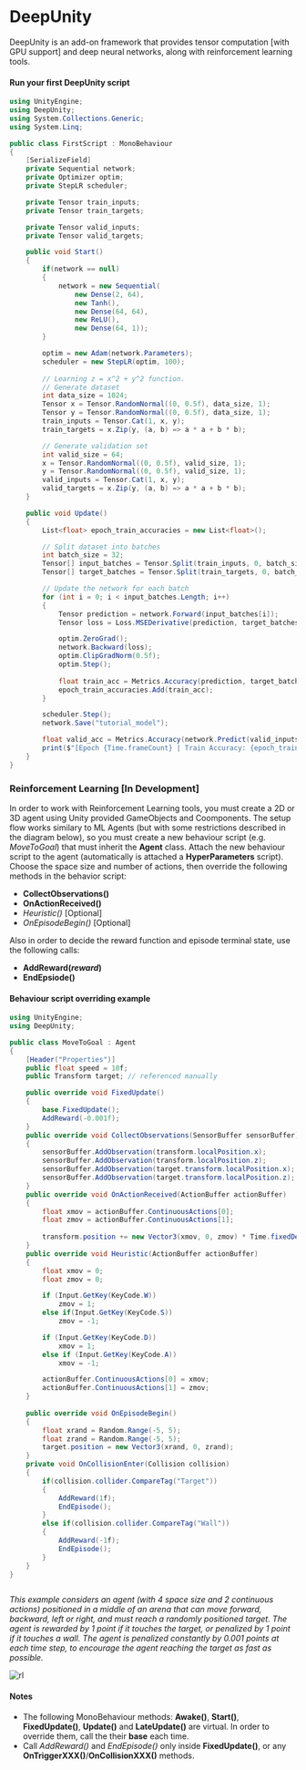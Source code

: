 # DeepUnity

DeepUnity is an add-on framework that provides tensor computation [with GPU support] and deep neural networks, along with reinforcement learning tools.

#### Run your first DeepUnity script
```csharp
using UnityEngine;
using DeepUnity;
using System.Collections.Generic;
using System.Linq;

public class FirstScript : MonoBehaviour
{
    [SerializeField] 
    private Sequential network;
    private Optimizer optim;
    private StepLR scheduler;

    private Tensor train_inputs;
    private Tensor train_targets;

    private Tensor valid_inputs;
    private Tensor valid_targets;

    public void Start()
    {
        if(network == null)
        {
            network = new Sequential(
                new Dense(2, 64),
                new Tanh(),
                new Dense(64, 64),                
                new ReLU(),
                new Dense(64, 1));
        }

        optim = new Adam(network.Parameters);
        scheduler = new StepLR(optim, 100);
	
	    // Learning z = x^2 + y^2 function.
        // Generate dataset
        int data_size = 1024;
        Tensor x = Tensor.RandomNormal((0, 0.5f), data_size, 1);
        Tensor y = Tensor.RandomNormal((0, 0.5f), data_size, 1);
        train_inputs = Tensor.Cat(1, x, y);
        train_targets = x.Zip(y, (a, b) => a * a + b * b);

        // Generate validation set
        int valid_size = 64;
        x = Tensor.RandomNormal((0, 0.5f), valid_size, 1);
        y = Tensor.RandomNormal((0, 0.5f), valid_size, 1);
        valid_inputs = Tensor.Cat(1, x, y);
        valid_targets = x.Zip(y, (a, b) => a * a + b * b);
    }

    public void Update()
    {
        List<float> epoch_train_accuracies = new List<float>();

        // Split dataset into batches
        int batch_size = 32;
        Tensor[] input_batches = Tensor.Split(train_inputs, 0, batch_size);
        Tensor[] target_batches = Tensor.Split(train_targets, 0, batch_size);

        // Update the network for each batch
        for (int i = 0; i < input_batches.Length; i++)
        {
            Tensor prediction = network.Forward(input_batches[i]);
            Tensor loss = Loss.MSEDerivative(prediction, target_batches[i]);

            optim.ZeroGrad();
            network.Backward(loss);
            optim.ClipGradNorm(0.5f);
            optim.Step();
            
            float train_acc = Metrics.Accuracy(prediction, target_batches[i]);
            epoch_train_accuracies.Add(train_acc);       
        }

        scheduler.Step();
        network.Save("tutorial_model");

        float valid_acc = Metrics.Accuracy(network.Predict(valid_inputs), valid_targets);
        print($"[Epoch {Time.frameCount} | Train Accuracy: {epoch_train_accuracies.Average() * 100f}% | Validation Accuracy: {valid_acc * 100f}%]");
    }
}

```
### Reinforcement Learning [In Development]
In order to work with Reinforcement Learning tools, you must create a 2D or 3D agent using Unity provided GameObjects and Coomponents. The setup flow works similary to ML Agents (but with some restrictions described in the diagram below), so you must create a new behaviour script (e.g. _MoveToGoal_) that must inherit the **Agent** class. Attach the new behaviour script to the agent (automatically is attached a **HyperParameters** script). Choose the space size and number of actions, then override the following methods in the behavior script:
- __CollectObservations()__
- __OnActionReceived()__
- _Heuristic()_ [Optional]
- _OnEpisodeBegin()_ [Optional]

Also in order to decide the reward function and episode terminal state, use the following calls:
-  __AddReward(*reward*)__ 
-  __EndEpsiode()__ 
#### Behaviour script overriding example
```csharp
using UnityEngine;
using DeepUnity;

public class MoveToGoal : Agent
{
    [Header("Properties")]
    public float speed = 10f;
    public Transform target; // referenced manually

    public override void FixedUpdate()
    {
        base.FixedUpdate();
        AddReward(-0.001f);
    }
    public override void CollectObservations(SensorBuffer sensorBuffer)
    {
        sensorBuffer.AddObservation(transform.localPosition.x);
        sensorBuffer.AddObservation(transform.localPosition.z);
        sensorBuffer.AddObservation(target.transform.localPosition.x);
        sensorBuffer.AddObservation(target.transform.localPosition.z);
    }
    public override void OnActionReceived(ActionBuffer actionBuffer)
    {
        float xmov = actionBuffer.ContinuousActions[0];
        float zmov = actionBuffer.ContinuousActions[1];
        
        transform.position += new Vector3(xmov, 0, zmov) * Time.fixedDeltaTime * speed;
    }
    public override void Heuristic(ActionBuffer actionBuffer)
    {
        float xmov = 0;
        float zmov = 0;

        if (Input.GetKey(KeyCode.W))
            zmov = 1;
        else if(Input.GetKey(KeyCode.S))
            zmov = -1;

        if (Input.GetKey(KeyCode.D))
            xmov = 1;
        else if (Input.GetKey(KeyCode.A))
            xmov = -1;

        actionBuffer.ContinuousActions[0] = xmov;
        actionBuffer.ContinuousActions[1] = zmov;
    }
    
    public override void OnEpisodeBegin()
    {
        float xrand = Random.Range(-5, 5);
        float zrand = Random.Range(-5, 5);
        target.position = new Vector3(xrand, 0, zrand);
    }
    private void OnCollisionEnter(Collision collision)
    {
        if(collision.collider.CompareTag("Target"))
        {
            AddReward(1f);
            EndEpisode();
        }    
        else if(collision.collider.CompareTag("Wall"))
        {
            AddReward(-1f);
            EndEpisode();
        }
    }
}



```
_This example considers an agent (with 4 space size and 2 continuous actions) positioned in a middle of an arena that can move forward, backward, left or right, and must reach a randomly positioned target. The agent is rewarded by 1 point if it touches the target, or penalized by 1 point if it touches a wall. The agent is penalized constantly by 0.001 points at each time step, to encourage the agent reaching the target as fast as possible._

![rl]("Assets\DeepUnity\Documentation\RL_order_of_execution.png")

#### Notes
- The following MonoBehaviour methods: **Awake()**, **Start()**, **FixedUpdate()**, **Update()** and **LateUpdate()** are virtual. In order to override them, call the their **base** each time.
- Call _AddReward()_ and _EndEpisode()_ only inside **FixedUpdate()**, or any **OnTriggerXXX()**/**OnCollisionXXX()** methods.


